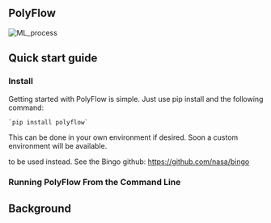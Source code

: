 ## PolyFlow
![ML_process](https://github.com/cooperkellyhansen/PolyFlow/assets/27398310/22bdc096-d639-4dd6-9267-0035df146537)

## Quick start guide
### Install
Getting started with PolyFlow is simple. Just use pip install and the following command:
    
    `pip install polyflow`

This can be done in your own environment if desired. Soon a custom environment will be available. 

to be used instead. See the Bingo github: https://github.com/nasa/bingo    
### Running PolyFlow From the Command Line


## Background


